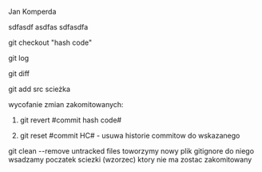 Jan Komperda

sdfasdf
asdfas
sdfasdfa

git checkout "hash code"

git log

git diff

git add src scieżka

wycofanie zmian zakomitowanych:

1. git revert #commit hash code#

2. git reset #commit HC# - usuwa historie commitow do wskazanego

git clean --remove untracked files
toworzymy nowy plik gitignore do niego wsadzamy poczatek sciezki 
(wzorzec) ktory nie ma zostac zakomitowany

 
